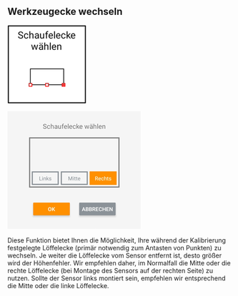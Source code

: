 ## Werkzeugecke wechseln
![Werkzeugecke wechseln Button](../images_funktionen/select_corner.png)

![Werkzeugecke wechseln Screen](../images_funktionen/select_corner_screen.png)

Diese Funktion bietet Ihnen die Möglichkeit, Ihre während der Kalibrierung festgelegte Löffelecke (primär notwendig zum Antasten von Punkten) zu wechseln. Je weiter die Löffelecke vom Sensor entfernt ist, desto größer wird der Höhenfehler. Wir empfehlen daher, im Normalfall die Mitte oder die rechte Löffelecke (bei Montage des Sensors auf der rechten Seite) zu nutzen. Sollte der Sensor links montiert sein, empfehlen wir entsprechend die Mitte oder die linke Löffelecke.